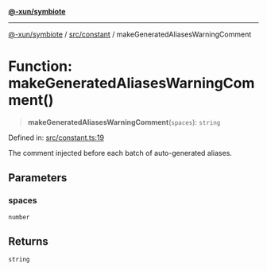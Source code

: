 [**@-xun/symbiote**](../../../README.md)

***

[@-xun/symbiote](../../../README.md) / [src/constant](../README.md) / makeGeneratedAliasesWarningComment

# Function: makeGeneratedAliasesWarningComment()

> **makeGeneratedAliasesWarningComment**(`spaces`): `string`

Defined in: [src/constant.ts:19](https://github.com/Xunnamius/symbiote/blob/4058415994948905c0e64092da29324812f36a24/src/constant.ts#L19)

The comment injected before each batch of auto-generated aliases.

## Parameters

### spaces

`number`

## Returns

`string`

